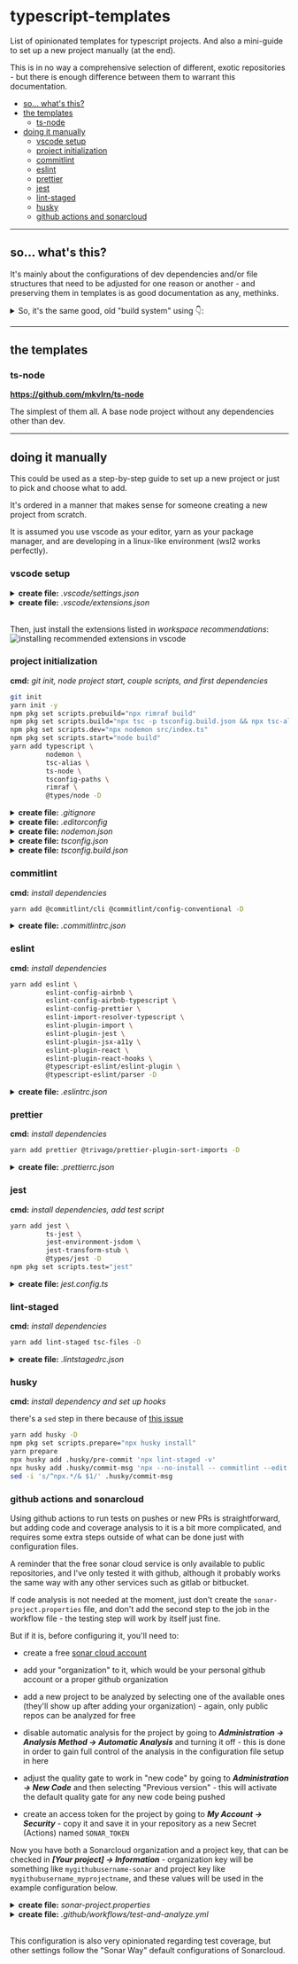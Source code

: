 # typescript-templates

List of opinionated templates for typescript projects. And also a mini-guide to set up a new project manually (at the end).

This is in no way a comprehensive selection of different, exotic repositories - but there is enough difference between them to warrant this documentation.

- [so... what's this?](#so-whats-this)
- [the templates](#the-templates)
  - [ts-node](#ts-node)
- [doing it manually](#doing-it-manually)
  - [vscode setup](#vscode-setup)
  - [project initialization](#project-initialization)
  - [commitlint](#commitlint)
  - [eslint](#eslint)
  - [prettier](#prettier)
  - [jest](#jest)
  - [lint-staged](#lint-staged)
  - [husky](#husky)
  - [github actions and sonarcloud](#github-actions-and-sonarcloud)

---

## so... what's this?

It's mainly about the configurations of dev dependencies and/or file structures that need to be adjusted for one reason or another - and preserving them in templates is as good documentation as any, methinks.

<details>
<summary>So, it's the same good, old "build system" using 👇:</summary>

- vscode settings

  - two extension recommendations for the workspace:
    - [vscode-eslint](https://github.com/Microsoft/vscode-eslint) to get linting feedback
    - [prettier-vscode](https://github.com/prettier/prettier-vscode) to format code on the fly
  - configuration to actually use these two extensions as intended - fixing/formatting on save, paste, edit, etc

- some dotfiles for good measure

  - .gitignore, which is very very self explanatory
  - [.editorconfig](https://editorconfig.org/) with sane settings for typescript

- commiting

  - [commitlint](https://github.com/conventional-changelog/commitlint) is a cli to use as a git hook to intercept and lint git commit messags using the [conventional commit format](https://www.conventionalcommits.org/en/v1.0.0/)

- transpiling
  - a strict, default-ish `tsconfig.json` that uses a "top level" `#/*` path for imports - and a `tsconfig.build.json` in some cases
  - [nodemon](https://github.com/remy/nodemon) with [ts-node](https://github.com/TypeStrong/ts-node) to keep the ball rolling during development
  - [tsconfig-paths](https://github.com/dividab/tsconfig-paths) and [tsc-alias](https://github.com/justkey007/tsc-alias) to allow [typescript paths for module resolution](https://www.typescriptlang.org/docs/handbook/module-resolution.html#additional-module-resolution-flags) both during development and after transpilation
  - [tsc-files](https://github.com/gustavopch/tsc-files) to check types in `lint-staged` without ignoring `tsconfig.json` - this is an [old tsc issue](https://github.com/microsoft/TypeScript/issues/27379)
- linting

  - [eslint](https://github.com/eslint/eslint)
  - configuration using [airbnb's excellent guide](https://github.com/airbnb/javascript) as base, with [typescript support](https://github.com/iamturns/eslint-config-airbnb-typescript) and a few customized rules

- formatting

  - [prettier](https://github.com/prettier/prettier)
  - a mostly default-y configuration, using [trivago's plugin](https://github.com/trivago/prettier-plugin-sort-imports) to sort imports

- testing

  - [jest](https://github.com/facebook/jest)
  - a mostly default configuration that understands the import paths configured in `tsconfig.json`

- putting it all together

  - [lint-staged](https://github.com/okonet/lint-staged) to run tools (type checking, linting, formatting, testing) on commited files only
  - [husky](https://github.com/typicode/husky) to set up the git hooks for `commitlint` and `lint-staged`

- some CI
  - [github actions](https://docs.github.com/en/actions) used to run tests
  - [sonarclound](https://sonarcloud.io/login) as static code analysis

</details>

---

## the templates

### ts-node

**<https://github.com/mkvlrn/ts-node>**

The simplest of them all. A base node project without any dependencies other than dev.

---

## doing it manually

This could be used as a step-by-step guide to set up a new project or just to pick and choose what to add.

It's ordered in a manner that makes sense for someone creating a new project from scratch.

It is assumed you use vscode as your editor, yarn as your package manager, and are developing in a linux-like environment (wsl2 works perfectly).

### vscode setup

<details>
<summary><b>create file:</b> <i>.vscode/settings.json</i></summary>

```json
{
  "editor.defaultFormatter": "esbenp.prettier-vscode",
  "editor.codeActionsOnSave": {
    "source.fixAll": true
  },
  "editor.formatOnPaste": true,
  "editor.formatOnSave": true,
  "editor.formatOnType": true,
  "editor.rulers": [80],
  "editor.wordWrap": "wordWrapColumn",
  "eslint.alwaysShowStatus": true,
  "eslint.validate": [
    "javascript",
    "javascriptreact",
    "typescript",
    "typescriptreact"
  ],
  "typescript.preferences.importModuleSpecifier": "non-relative"
}
```

</details>

<details>
<summary><b>create file:</b> <i>.vscode/extensions.json</i></summary>

```json
{
  "recommendations": ["dbaeumer.vscode-eslint", "esbenp.prettier-vscode"]
}
```

</details>
<br/>

Then, just install the extensions listed in _workspace recommendations_:
![installing recommended extensions in vscode](recommended-extensions.png)

### project initialization

**cmd:** _git init, node project start, couple scripts, and first dependencies_

```bash
git init
yarn init -y
npm pkg set scripts.prebuild="npx rimraf build"
npm pkg set scripts.build="npx tsc -p tsconfig.build.json && npx tsc-alias -p tsconfig.build.json"
npm pkg set scripts.dev="npx nodemon src/index.ts"
npm pkg set scripts.start="node build"
yarn add typescript \
         nodemon \
         tsc-alias \
         ts-node \
         tsconfig-paths \
         rimraf \
         @types/node -D
```

<details>
<summary><b>create file:</b> <i>.gitignore</i></summary>

```gitignore
node_modules
coverage
build
```

</details>

<details>
<summary><b>create file:</b> <i>.editorconfig</i></summary>

```editorconfig
root = true

[*]
end_of_line = lf
insert_final_newline = true
indent_style = space
indent_size = 2
trim_trailing_whitespace = true
max_line_length = 80
```

</details>

<details>
<summary><b>create file:</b> <i>nodemon.json</i></summary>

```json
{
  "execMap": {
    "ts": "ts-node"
  },
  "ext": "ts,json"
}
```

</details>

<details>
<summary><b>create file:</b> <i>tsconfig.json</i></summary>

```json
{
  "compilerOptions": {
    "module": "CommonJS",
    "target": "ESNext",
    "lib": ["ESNext", "DOM", "DOM.Iterable"],
    "rootDir": ".",
    "baseUrl": ".",
    "paths": {
      "#/*": ["src/*"]
    },
    "allowJs": false,
    "allowSyntheticDefaultImports": true,
    "esModuleInterop": true,
    "emitDecoratorMetadata": true,
    "experimentalDecorators": true,
    "forceConsistentCasingInFileNames": true,
    "isolatedModules": true,
    "jsx": "react-jsx",
    "moduleResolution": "node",
    "noEmit": true,
    "removeComments": true,
    "resolveJsonModule": true,
    "skipLibCheck": true,
    "strict": true
  },
  "include": ["./src", "./test", "*.config.*"],
  "ts-node": {
    "require": ["tsconfig-paths/register"]
  }
}
```

</details>

<details>
<summary><b>create file:</b> <i>tsconfig.build.json</i></summary>

```json
{
  "extends": "./tsconfig.json",
  "compilerOptions": {
    "rootDir": "./src",
    "outDir": "build",
    "noEmit": false
  },
  "include": ["./src"],
  "exclude": ["./src/**/*.spec.ts"]
}
```

</details>

### commitlint

**cmd:** _install dependencies_

```bash
yarn add @commitlint/cli @commitlint/config-conventional -D
```

<details>
<summary><b>create file:</b> <i>.commitlintrc.json</i></summary>

```json
{
  "extends": ["@commitlint/config-conventional"]
}
```

</details>

### eslint

**cmd:** _install dependencies_

```bash
yarn add eslint \
         eslint-config-airbnb \
         eslint-config-airbnb-typescript \
         eslint-config-prettier \
         eslint-import-resolver-typescript \
         eslint-plugin-import \
         eslint-plugin-jest \
         eslint-plugin-jsx-a11y \
         eslint-plugin-react \
         eslint-plugin-react-hooks \
         @typescript-eslint/eslint-plugin \
         @typescript-eslint/parser -D
```

<details>
<summary><b>create file:</b> <i>.eslintrc.json</i></summary>

```json
{
  "root": true,
  "parser": "@typescript-eslint/parser",
  "parserOptions": {
    "ecmaVersion": "latest",
    "project": "./tsconfig.json",
    "sourceType": "module"
  },
  "extends": [
    "airbnb",
    "airbnb-typescript",
    "airbnb/hooks",
    "plugin:react/jsx-runtime",
    "plugin:import/errors",
    "plugin:import/warnings",
    "plugin:import/typescript",
    "plugin:jest/recommended",
    "plugin:jest/style",
    "prettier"
  ],
  "plugins": ["jest"],
  "env": {
    "node": true,
    "browser": true,
    "jest": true
  },
  "settings": {
    "import/resolver": {
      "typescript": {}
    },
    "jest": {
      "version": "latest"
    }
  },
  "ignorePatterns": ["node_modules", "build", "coverage"],
  "rules": {
    "jsx-a11y/label-has-associated-control": "off",
    "jsx-a11y/no-noninteractive-element-interactions": "off",
    "react/jsx-props-no-spreading": "off",
    "no-underscore-dangle": "off",
    "no-nested-ternary": "off",
    "import/prefer-default-export": "off",
    "class-methods-use-this": "off",
    "@typescript-eslint/no-unused-vars": [
      "error",
      {
        "argsIgnorePattern": "^_"
      }
    ],
    "jest/expect-expect": [
      "error",
      {
        "assertFunctionNames": ["expect", "pactum.**.expect*"]
      }
    ]
  }
}
```

</details>

### prettier

**cmd:** _install dependencies_

```bash
yarn add prettier @trivago/prettier-plugin-sort-imports -D
```

<details>
<summary><b>create file:</b> <i>.prettierrc.json</i></summary>

```json
{
  "semi": true,
  "singleQuote": true,
  "printWidth": 80,
  "endOfLine": "lf",
  "trailingComma": "all",
  "jsxSingleQuote": true,
  "overrides": [
    {
      "files": ["*.json", "*.jsonc", ".*rc"],
      "options": {
        "parser": "json-stringify"
      }
    }
  ],
  "importOrder": ["^#(.*)/", "^[./]"],
  "importOrderSeparation": true,
  "importOrderSortSpecifiers": true,
  "importOrderCaseInsensitive": true,
  "importOrderParserPlugins": ["typescript", "jsx", "decorators-legacy"]
}
```

</details>

### jest

**cmd:** _install dependencies, add test script_

```bash
yarn add jest \
         ts-jest \
         jest-environment-jsdom \
         jest-transform-stub \
         @types/jest -D
npm pkg set scripts.test="jest"
```

<details>
<summary><b>create file:</b> <i>jest.config.ts</i></summary>

```ts
import { Config } from "jest";
import { pathsToModuleNameMapper } from "ts-jest";

import { compilerOptions } from "./tsconfig.json";

const config: Config = {
  passWithNoTests: true,
  preset: "ts-jest",
  rootDir: "./",
  testRegex: ".spec.(ts|tsx)$", // "spec" for unit tests, "test" for integration or e2e
  testEnvironment: "node", // "jsdom" for react
  moduleNameMapper: pathsToModuleNameMapper(compilerOptions.paths, {
    prefix: "<rootDir>",
  }),
  transform: {
    "^.+.(png|svg|jpg|gif|webp)$": "jest-transform-stub",
  },
  coverageDirectory: "coverage",
  collectCoverageFrom: ["./src/**/*.{ts,tsx}", "!**/index.{ts,tsx}"],
};

export default config;
```

</details>

### lint-staged

**cmd:** _install dependencies_

```bash
yarn add lint-staged tsc-files -D
```

<details>
<summary><b>create file:</b> <i>.lintstagedrc.json</i></summary>

```json
{
  "*.(ts|tsx)": [
    "npx tsc-files",
    "npx eslint --fix",
    "npx prettier --write",
    "npx jest --bail --findRelatedTests"
  ],
  "*.json": ["npx prettier --write"]
}
```

</details>

### husky

**cmd:** _install dependency and set up hooks_

there's a `sed` step in there because of [this issue](https://github.com/typicode/husky/issues/924)

```bash
yarn add husky -D
npm pkg set scripts.prepare="npx husky install"
yarn prepare
npx husky add .husky/pre-commit 'npx lint-staged -v'
npx husky add .husky/commit-msg 'npx --no-install -- commitlint --edit'
sed -i 's/^npx.*/& $1/' .husky/commit-msg
```

### github actions and sonarcloud

Using github actions to run tests on pushes or new PRs is straightforward, but adding code and coverage analysis to it is a bit more complicated, and requires some extra steps outside of what can be done just with configuration files.

A reminder that the free sonar cloud service is only available to public repositories, and I've only tested it with github, although it probably works the same way with any other services such as gitlab or bitbucket.

If code analysis is not needed at the moment, just don't create the `sonar-project.properties` file, and don't add the second step to the job in the workflow file - the testing step will work by itself just fine.

But if it is, before configuring it, you'll need to:

- create a free [sonar cloud account](https://www.sonarsource.com/products/sonarcloud/signup/)

- add your "organization" to it, which would be your personal github account or a proper github organization

- add a new project to be analyzed by selecting one of the available ones (they'll show up after adding your organization) - again, only public repos can be analyzed for free

- disable automatic analysis for the project by going to _**Administration -> Analysis Method -> Automatic Analysis**_ and turning it off - this is done in order to gain full control of the analysis in the configuration file setup in here

- adjust the quality gate to work in "new code" by going to _**Administration -> New Code**_ and then selecting "Previous version" - this will activate the default quality gate for any new code being pushed

- create an access token for the project by going to _**My Account -> Security**_ - copy it and save it in your repository as a new Secret (Actions) named `SONAR_TOKEN`

Now you have both a Sonarcloud organization and a project key, that can be checked in _**[Your project] -> Information**_ - organization key will be something like `mygithubusername-sonar` and project key like `mygithubusername_myprojectname`, and these values will be used in the example configuration below.

<details>
<summary><b>create file:</b> <i>sonar-project.properties</i></summary>

```properties
sonar.organization=mygithubusername-sonar
sonar.projectKey=mygithubusername_ts-node
sonar.language=ts
sonar.sources=./src
sonar.coverage.exclusions=**/*.spec.ts,**/.spec.tsx,**/index.ts,**/index.tsx
sonar.javascript.lcov.reportPaths=coverage/lcov.info
```

</details>

<details>
<summary><b>create file:</b> <i>.github/workflows/test-and-analyze.yml</i></summary>

```yml
name: test-and-analyze
on:
  push:
    branches:
      - main
  pull_request:
    types:
      - opened
      - synchronize
      - reopened
jobs:
  test:
    runs-on: ubuntu-latest
    steps:
      - name: checkout
        uses: actions/checkout@v3
        with:
          fetch-depth: 0
      - name: install dependencies
        run: yarn install
      - name: run tests
        run: yarn test --coverage
      - name: save artifact for sonar
        uses: actions/upload-artifact@v3
        with:
          name: artifact
          path: coverage
  sonarcloud:
    runs-on: ubuntu-latest
    needs: test
    steps:
      - name: checkout
        uses: actions/checkout@v3
        with:
          fetch-depth: 0
      - name: download artifact
        uses: actions/download-artifact@v3
        with:
          name: artifact
          path: ./coverage
      - name: trigger scan
        uses: sonarsource/sonarcloud-github-action@master
        env:
          GITHUB_TOKEN: ${{ secrets.GITHUB_TOKEN }}
          SONAR_TOKEN: ${{ secrets.SONAR_TOKEN }}
```

</details>
<br />

This configuration is also very opinionated regarding test coverage, but other settings follow the "Sonar Way" default configurations of Sonarcloud.
